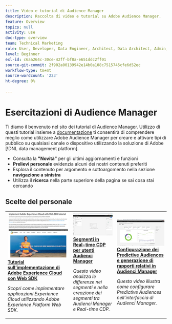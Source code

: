 ```yaml
---
title: Video e tutorial di Audience Manager
description: Raccolta di video e tutorial su Adobe Audience Manager.
feature: Overview
topics: null
activity: use
doc-type: overview
team: Technical Marketing
role: User, Developer, Data Engineer, Architect, Data Architect, Admin, Leader
level: Beginner
exl-id: c6aa264c-30ce-42ff-bf8a-e651ddc2ff01
source-git-commit: 2f902a00139942e14b0a108c7515745cfe6d52ec
workflow-type: tm+mt
source-wordcount: '223'
ht-degree: 0%

---
```


# Esercitazioni di Audience Manager

Ti diamo il benvenuto nel sito dei tutorial di Audience Manager. Utilizzo di questi tutorial insieme a [documentazione](https://experienceleague.adobe.com/docs/audience-manager/user-guide/aam-home.html) ti consentirà di comprendere meglio come utilizzare Adobe Audience Manager per creare e attivare tipi di pubblico su qualsiasi canale o dispositivo utilizzando la soluzione di Adobe [!DNL data management platform].

* Consulta la **&quot;Novità&quot;** per gli ultimi aggiornamenti e funzioni
* **Prelievi personale** evidenzia alcuni dei nostri contenuti preferiti
* Esplora il contenuto per argomento e sottoargomento nella sezione **navigazione a sinistra**
* Utilizza il **ricerca** nella parte superiore della pagina se sai cosa stai cercando



<div id="recs-overview-body-1"></div>
<div id="recs-overview-body-2"></div>
<div id="recs-overview-body-3"></div>
<div id="recs-overview-body-4"></div>
<div id="recs-overview-body-5"></div>
<div id="recs-overview-body-6"></div>

<div id="staff-picks-section">

## Scelte del personale

<table>
<tr>
  <td>
    <a href="https://experienceleague.adobe.com/docs/platform-learn/implement-web-sdk/overview.html?lang=it">
      <img alt="miniatura per l’esercitazione &quot;Implementare Adobe Experience Cloud con Web SDK&quot;" src="assets/implement-web-sdk.jpg" />
    </a>
    <div>
      <a href="https://experienceleague.adobe.com/docs/platform-learn/implement-web-sdk/overview.html?lang=it">
    <strong>Tutorial sull’implementazione di Adobe Experience Cloud con Web SDK</strong>
    </a>
    </div>
    <p>
    <em>Scopri come implementare applicazioni Experience Cloud utilizzando Adobe Experience Platform Web SDK.</em>
    <p>
  </td>
  <td>
    <a href="https://experienceleague.adobe.com/docs/audience-manager-learn/tutorials/other-integrations/integrating-with-rtcdp/rtcdp-segments-for-aam-users.html">
      <img alt="immagine di anteprima per l’esercitazione ‘Understanding Segments in Real-time CDP’ (Informazioni sui segmenti in Real-time CDP)" src="assets/331901.jpg" />
    </a>
    <div>
      <a href="https://experienceleague.adobe.com/docs/audience-manager-learn/tutorials/other-integrations/integrating-with-rtcdp/rtcdp-segments-for-aam-users.html">
    <strong>Segmenti in Real-time CDP per utenti Audienci Manager</strong>
    </a>
    </div>
    <p>
    <em>Questo video analizza le differenze nei segmenti e nella creazione dei segmenti tra Audienci Manager e Real-time CDP.</em>
    <p>
  </td>
  <td>
    <a href="https://experienceleague.adobe.com/docs/audience-manager-learn/tutorials/build-and-manage-audiences/algorithmic-models/configure-and-report-on-predictive-audiences.html">
      <img alt="immagine di anteprima per l’esercitazione &quot;Configure and report on Predictive Audiences in Audienci Manager&quot; (Configurare e creare rapporti sulle audience predittive in un )" src="assets/33630.jpg" />
    </a>
    <div>
      <a href="https://experienceleague.adobe.com/docs/audience-manager-learn/tutorials/build-and-manage-audiences/algorithmic-models/configure-and-report-on-predictive-audiences.html">
    <strong>Configurazione dei Predictive Audiences e generazione di rapporti relativi in Audienci Manager</strong>
    </a>
    </div>
    <p>
    <em>Questo video illustra come configurare Predictive Audiences nell’interfaccia di Audienci Manager.</em>
    <p>
  </td>
</tr>
</table>
</div>
